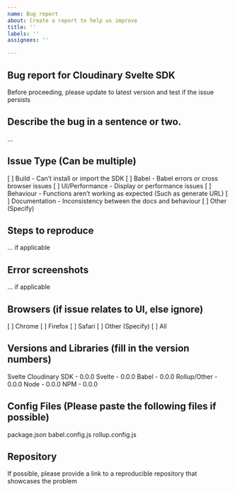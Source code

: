 ```yaml
---
name: Bug report
about: Create a report to help us improve
title: ''
labels: ''
assignees: ''

---
```


## Bug report for Cloudinary Svelte SDK
Before proceeding, please update to latest version and test if the issue persists

## Describe the bug in a sentence or two.
…

## Issue Type (Can be multiple)
[ ] Build - Can’t install or import the SDK
[ ] Babel - Babel errors or cross browser issues
[ ] UI/Performance - Display or performance issues
[ ] Behaviour - Functions aren’t working as expected (Such as generate URL)
[ ] Documentation - Inconsistency between the docs and behaviour
[ ] Other (Specify)

## Steps to reproduce
… if applicable

## Error screenshots
… if applicable

## Browsers (if issue relates to UI, else ignore)
[ ] Chrome
[ ] Firefox
[ ] Safari
[ ] Other (Specify)
[ ] All

## Versions and Libraries (fill in the version numbers)
Svelte Cloudinary SDK - 0.0.0
Svelte - 0.0.0
Babel - 0.0.0
Rollup/Other - 0.0.0
Node - 0.0.0
NPM - 0.0.0

## Config Files (Please paste the following files if possible)
package.json
babel.config.js
rollup.config.js

## Repository
If possible, please provide a link to a reproducible repository that showcases the problem
